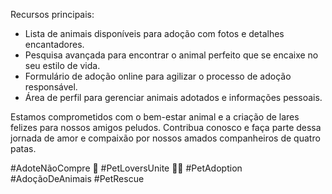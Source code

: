 Recursos principais:
- Lista de animais disponíveis para adoção com fotos e detalhes encantadores.
- Pesquisa avançada para encontrar o animal perfeito que se encaixe no seu estilo de vida.
- Formulário de adoção online para agilizar o processo de adoção responsável.
- Área de perfil para gerenciar animais adotados e informações pessoais.

Estamos comprometidos com o bem-estar animal e a criação de lares felizes para nossos amigos peludos. Contribua conosco e faça parte dessa jornada de amor e compaixão por nossos amados companheiros de quatro patas.

#AdoteNãoCompre 🐾 #PetLoversUnite 🐶🐱 #PetAdoption #AdoçãoDeAnimais #PetRescue